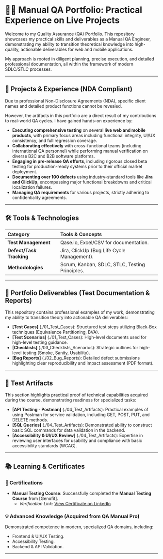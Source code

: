 # 👨‍💻 Manual QA Portfolio: Practical Experience on Live Projects

Welcome to my Quality Assurance (QA) Portfolio. This repository showcases my practical skills and deliverables as a Manual QA Engineer, demonstrating my ability to transition theoretical knowledge into high-quality, actionable deliverables for web and mobile applications.

My approach is rooted in diligent planning, precise execution, and detailed professional documentation, all within the framework of modern SDLC/STLC processes.

---

## 💼 Projects & Experience (NDA Compliant)

Due to professional Non-Disclosure Agreements (NDA), specific client names and detailed product functions cannot be revealed.

However, the artifacts in this portfolio are a direct result of my contributions to real-world QA cycles. I have gained hands-on experience by:

* **Executing comprehensive testing** on several **live web and mobile products**, with primary focus areas including functional integrity, UI/UX consistency, and full regression coverage.
* **Collaborating effectively** with cross-functional teams (including international QA personnel) while performing manual verification on diverse B2C and B2B software platforms.
* **Engaging in pre-release QA efforts**, including rigorous closed beta testing for production-ready systems prior to their official market deployment.
* **Documenting over 100 defects** using industry-standard tools like **Jira and ClickUp**, encompassing major functional breakdowns and critical localization failures.
* **Managing QA requirements** for various projects, strictly adhering to confidentiality agreements.

---

## 🛠️ Tools & Technologies

| Category | Tools & Concepts |
| :--- | :--- |
| **Test Management** | Qase.io, Excel/CSV for documentation. |
| **Defect/Task Tracking** | Jira, ClickUp (Bug Life Cycle Management). |
| **Methodologies** | Scrum, Kanban, SDLC, STLC, Testing Principles. |

---

## 📂 Portfolio Deliverables (Test Documentation & Reports)

This repository contains professional examples of my work, demonstrating my ability to transition theory into actionable QA deliverables:

* **[Test Cases]** (./01_Test_Cases): Structured test steps utilizing Black-Box techniques (Equivalence Partitioning, BVA).
* **[Test Scenarios]** (./01_Test_Cases): High-level documents used for high-level testing guidance.
* **[Checklists]** (./03_Checklists_Scenarios): Strategic outlines for high-level testing (Smoke, Sanity, Usability).
* **[Bug Reports]** (./02_Bug_Reports): Detailed defect submissions highlighting clear reproducibility and impact assessment (PDF format).

---

## 🧪 Test Artifacts

This section highlights practical proof of technical capabilities acquired during the course, demonstrating readiness for specialized tasks:

* **[API Testing - Postman]** (./04_Test_Artifacts): Practical examples of using Postman for service validation, including GET, POST, PUT, and DELETE methods.
* **[SQL Queries]** (./04_Test_Artifacts): Demonstrated ability to construct basic SQL commands for data validation in the backend.
* **[Accessibility & UI/UX Review]** (./04_Test_Artifacts): Expertise in reviewing user interfaces for usability and compliance with basic accessibility standards (WCAG).

---

## 📚 Learning & Certificates

### 📜 Certifications

* **Manual Testing Course:** Successfully completed the **Manual Testing Course** from [Genofit].
    * *Verification Link:* [View Certificate on LinkedIn]((https://www.linkedin.com/posts/tamta-makharadze-b4554b20a_%E1%83%9E%E1%83%9D%E1%83%A1%E1%83%A2%E1%83%94%E1%83%91%E1%83%98%E1%83%A1-%E1%83%AC%E1%83%94%E1%83%A0%E1%83%90-%E1%83%A0-%E1%83%9B%E1%83%98%E1%83%A7%E1%83%95%E1%83%90%E1%83%A0%E1%83%A1-%E1%83%93%E1%83%90-%E1%83%A0%E1%83%AA-%E1%83%90%E1%83%A0%E1%83%90%E1%83%A1%E1%83%93%E1%83%A0%E1%83%9D%E1%83%A1-activity-7378416314329096193-FH98?utm_source=share&utm_medium=member_desktop&rcm=ACoAADUeMKUBNOfwImyDmaREm60Y7utVriVny40))

### 💡 Advanced Knowledge (Acquired from QA Manual Pro)

Demonstrated competence in modern, specialized QA domains, including:

* Frontend & UI/UX Testing.
* Accessibility Testing.
* Backend & API Validation.

---
